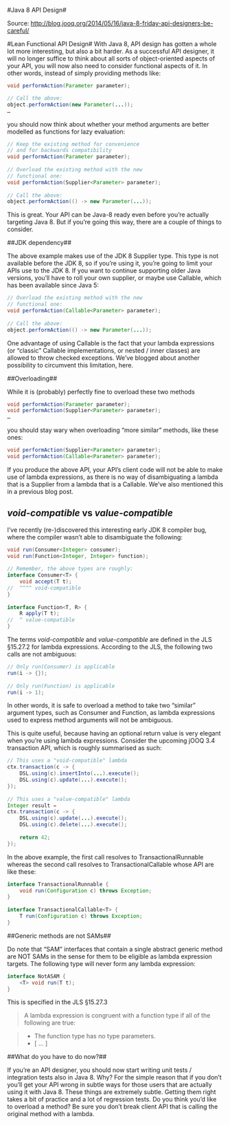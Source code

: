 #Java 8 API Design#

Source: http://blog.jooq.org/2014/05/16/java-8-friday-api-designers-be-careful/ 

#Lean Functional API Design#
With Java 8, API design has gotten a whole lot more interesting, but also a bit harder. 
As a successful API designer, it will no longer suffice to think about all sorts of 
object-oriented aspects of your API, you will now also need to consider functional 
aspects of it. In other words, instead of simply providing methods like:

```java
void performAction(Parameter parameter);
```

```java 
// Call the above:
object.performAction(new Parameter(...));
… 
```

you should now think about whether your method arguments are better modelled as 
functions for lazy evaluation:

```java
// Keep the existing method for convenience
// and for backwards compatibility
void performAction(Parameter parameter);
 
// Overload the existing method with the new
// functional one:
void performAction(Supplier<Parameter> parameter);
 
// Call the above:
object.performAction(() -> new Parameter(...));
```

This is great. Your API can be Java-8 ready even before you’re actually targeting 
Java 8. But if you’re going this way, there are a couple of things to consider.

##JDK dependency##

The above example makes use of the JDK 8 Supplier type. 
This type is not available before the JDK 8, so if you’re using it, you’re 
going to limit your APIs use to the JDK 8. If you want to continue supporting 
older Java versions, you’ll have to roll your own supplier, or maybe use 
Callable, which has been available since Java 5:

```java
// Overload the existing method with the new
// functional one:
void performAction(Callable<Parameter> parameter);
 
// Call the above:
object.performAction(() -> new Parameter(...));
```

One advantage of using Callable is the fact that your lambda expressions 
(or “classic” Callable implementations, or nested / inner classes) are 
allowed to throw checked exceptions. We’ve blogged about another 
possibility to circumvent this limitation, here.

##Overloading##

While it is (probably) perfectly fine to overload these two methods

```java
void performAction(Parameter parameter);
void performAction(Supplier<Parameter> parameter);
… 
```

you should stay wary when overloading “more similar” methods, like these ones:

```java
void performAction(Supplier<Parameter> parameter);
void performAction(Callable<Parameter> parameter);
```

If you produce the above API, your API’s client code will not be able to 
make use of lambda expressions, as there is no way of disambiguating a 
lambda that is a Supplier from a lambda that is a Callable. 
We’ve also mentioned this in a previous blog post.

## *void-compatible* vs *value-compatible* ##

I’ve recently (re-)discovered this interesting early JDK 8 compiler bug, 
where the compiler wasn’t able to disambiguate the following:

```java
void run(Consumer<Integer> consumer);
void run(Function<Integer, Integer> function);
 
// Remember, the above types are roughly:
interface Consumer<T> {
    void accept(T t);
//  ^^^^ void-compatible
}
 
interface Function<T, R> {
    R apply(T t);
//  ^ value-compatible
}
```

The terms *void-compatible* and *value-compatible* are defined in the 
JLS §15.27.2 for lambda expressions. According to the JLS, the following 
two calls are not ambiguous:

```java
// Only run(Consumer) is applicable
run(i -> {});
 
// Only run(Function) is applicable
run(i -> 1);
```

In other words, it is safe to overload a method to take two “similar” argument types, such as Consumer and Function, as lambda expressions used to express method arguments will not be ambiguous.

This is quite useful, because having an optional return value is very elegant when you’re using lambda expressions. Consider the upcoming jOOQ 3.4 transaction API, which is roughly summarised as such:

```java
// This uses a "void-compatible" lambda
ctx.transaction(c -> {
    DSL.using(c).insertInto(...).execute();
    DSL.using(c).update(...).execute();
});
 
// This uses a "value-compatible" lambda
Integer result =
ctx.transaction(c -> {
    DSL.using(c).update(...).execute();
    DSL.using(c).delete(...).execute();
 
    return 42;
});
```

In the above example, the first call resolves to TransactionalRunnable whereas 
the second call resolves to TransactionalCallable whose API are like these:

```java
interface TransactionalRunnable {
    void run(Configuration c) throws Exception;
}
 
interface TransactionalCallable<T> {
    T run(Configuration c) throws Exception;
}
```

##Generic methods are not SAMs##

Do note that “SAM” interfaces that contain a single abstract generic method 
are NOT SAMs in the sense for them to be eligible as lambda expression targets. 
The following type will never form any lambda expression:

```java
interface NotASAM {
    <T> void run(T t);
}
```

This is specified in the JLS §15.27.3

> A lambda expression is congruent with a function type 
> if all of the following are true:

> * The function type has no type parameters.
> * [ ... ]

##What do you have to do now?##

If you’re an API designer, you should now start writing 
unit tests / integration tests also in Java 8. 
Why? For the simple reason that if you don’t you’ll get 
your API wrong in subtle ways for those users that are 
actually using it with Java 8. These things are extremely subtle. 
Getting them right takes a bit of practice and a lot of regression tests. 
Do you think you’d like to overload a method? Be sure you don’t break 
client API that is calling the original method with a lambda.

